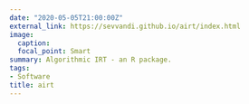 ```yaml
---
date: "2020-05-05T21:00:00Z"
external_link: https://sevvandi.github.io/airt/index.html
image:
  caption: 
  focal_point: Smart
summary: Algorithmic IRT - an R package.
tags:
- Software
title: airt
---
```

